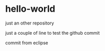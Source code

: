 # hello-world
just an other repository

just a couple of line to test the github commit

commit from eclipse
